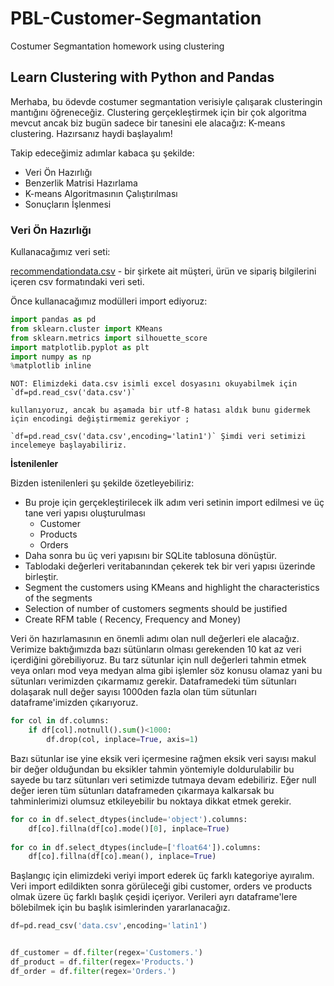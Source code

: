 # PBL-Customer-Segmantation

Costumer Segmantation homework using clustering

## Learn Clustering with Python and Pandas

Merhaba, bu ödevde costumer segmantation verisiyle çalışarak clusteringin mantığını öğreneceğiz. Clustering gerçekleştirmek için bir çok algoritma mevcut ancak biz bugün sadece bir tanesini ele alacağız: K-means clustering. Hazırsanız haydi başlayalım!

Takip edeceğimiz adımlar kabaca şu şekilde:

- Veri Ön Hazırlığı
- Benzerlik Matrisi Hazırlama
- K-means Algoritmasının Çalıştırılması
- Sonuçların İşlenmesi

### Veri Ön Hazırlığı
Kullanacağımız veri seti:

[recommendationdata.csv](https://github.com/zeynep394/AIZA-Costumer-Segmantation/blob/main/data.csv) - bir şirkete ait müşteri, ürün ve sipariş bilgilerini içeren csv formatındaki veri seti. 

Önce kullanacağımız modülleri import ediyoruz: 

```python
import pandas as pd
from sklearn.cluster import KMeans
from sklearn.metrics import silhouette_score
import matplotlib.pyplot as plt
import numpy as np
%matplotlib inline
```
```
NOT: Elimizdeki data.csv isimli excel dosyasını okuyabilmek için `df=pd.read_csv('data.csv')`

kullanıyoruz, ancak bu aşamada bir utf-8 hatası aldık bunu gidermek için encodingi değiştirmemiz gerekiyor ;

`df=pd.read_csv('data.csv',encoding='latin1')` Şimdi veri setimizi incelemeye başlayabiliriz.
```

**İstenilenler**

Bizden istenilenleri şu şekilde özetleyebiliriz:

- Bu proje için gerçekleştirilecek ilk adım veri setinin import edilmesi ve üç tane veri yapısı oluşturulması
  - Customer
  - Products
  - Orders
- Daha sonra bu üç veri yapısını bir SQLite tablosuna dönüştür.
- Tablodaki değerleri veritabanından çekerek tek bir veri yapısı üzerinde birleştir.
- Segment the customers using KMeans and highlight the characteristics
of the segments
- Selection of number of customers segments should be justified
- Create RFM table ( Recency, Frequency and Money)

Veri ön hazırlamasının en önemli adımı olan null değerleri ele alacağız. Verimize baktığımızda bazı sütünların olması gerekenden 10 kat az veri içerdiğini görebiliyoruz. Bu tarz sütunlar için null değerleri tahmin etmek veya onları mod veya medyan alma gibi işlemler söz konusu olamaz yani bu sütunları verimizden çıkarmamız gerekir. Dataframedeki tüm sütunları dolaşarak null değer sayısı 1000den fazla olan tüm sütunları dataframe'imizden çıkarıyoruz. 

```python
for col in df.columns:
    if df[col].notnull().sum()<1000:
        df.drop(col, inplace=True, axis=1)
```

Bazı sütunlar ise yine eksik veri içermesine rağmen eksik veri sayısı makul bir değer olduğundan bu eksikler tahmin yöntemiyle doldurulabilir bu sayede bu tarz sütunları veri setimizde tutmaya devam edebiliriz. Eğer null değer ieren tüm sütunları dataframeden çıkarmaya kalkarsak bu tahminlerimizi olumsuz etkileyebilir bu noktaya dikkat etmek gerekir.

```python
for co in df.select_dtypes(include='object').columns:
    df[co].fillna(df[co].mode()[0], inplace=True)
    
for co in df.select_dtypes(include=['float64']).columns:
    df[co].fillna(df[co].mean(), inplace=True)
```

Başlangıç için elimizdeki veriyi import ederek üç farklı kategoriye ayıralım.
Veri import edildikten sonra görüleceği gibi customer, orders ve products olmak üzere üç farklı başlık çeşidi içeriyor. Verileri ayrı dataframe'lere bölebilmek için bu başlık isimlerinden yararlanacağız.

```python
df=pd.read_csv('data.csv',encoding='latin1')


df_customer = df.filter(regex='Customers.')
df_product = df.filter(regex='Products.')
df_order = df.filter(regex='Orders.')
```

